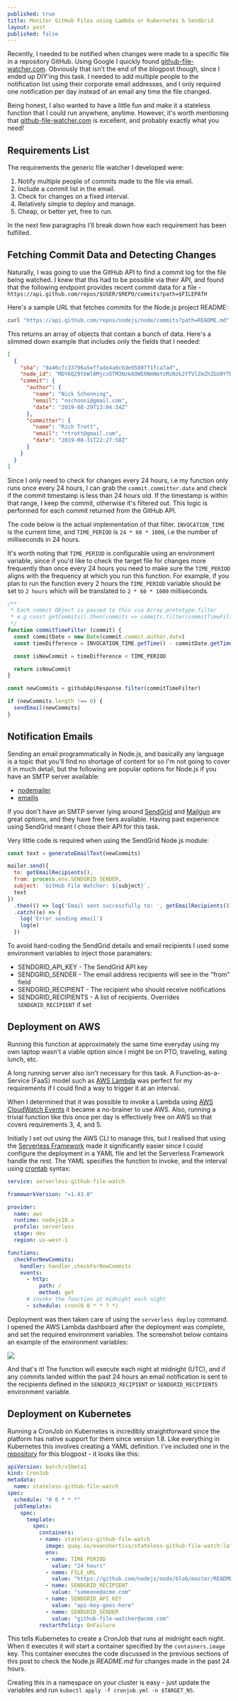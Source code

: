 ```yaml
---
published: true
title: Monitor GitHub Files using Lambda or Kubernetes & SendGrid
layout: post
published: false
---
```


Recently, I needed to be notified when changes were made to a specific file in
a repository GitHub. Using Google I quickly found [github-file-watcher.com](https://app.github-file-watcher.com/).
Obviously that isn't the end of the blogpost though, since I ended up DIY'ing
this task. I needed to add multiple people to the notification list using their
corporate email addresses, and I only required one notification per day instead
of an email any time the file changed.

Being honest, I also wanted to have a little fun and make it a stateless
function that I could run anywhere, anytime. However, it's worth mentioning
that [github-file-watcher.com](https://app.github-file-watcher.com) is
excellent, and probably exactly what you need!

## Requirements List

The requirements the generic file watcher I developed were:
 
1. Notify multiple people of commits made to the file via email.
1. Include a commit list in the email.
1. Check for changes on a fixed interval.
1. Relatively simple to deploy and manage.
1. Cheap, or better yet, free to run.

In the next few paragraphs I'll break down how each requirement has been
fulfilled.


## Fetching Commit Data and Detecting Changes

Naturally, I was going to use the GitHub API to find a commit log for the file
being watched. I knew that this had to be possible via their API, and found that
the following endpoint provides recent commit data for a file -
`https://api.github.com/repos/$USER/$REPO/commits?path=$FILEPATH`

Here's a sample URL that fetches commits for the Node.js project README:

```bash
curl "https://api.github.com/repos/nodejs/node/commits?path=README.md"
```

This returns an array of objects that contain a bunch of data. Here's a slimmed
down example that includes only the fields that I needed:

```json
[
  {
    "sha": "9a46cfc33796a5effade4a0c6de95807f1fca7ad",
    "node_id": "MDY6Q29tbWl0MjcxOTM3Nzk6OWE0NmNmYzMzNzk2YTVlZmZhZGU0YTBjNmRlOTU4MDdmMWZjYTdhZA==",
    "commit": {
      "author": {
        "name": "Nick Schonning",
        "email": "nschonni@gmail.com",
        "date": "2019-08-29T13:04:34Z"
      },
      "committer": {
        "name": "Rich Trott",
        "email": "rtrott@gmail.com",
        "date": "2019-08-31T22:27:58Z"
      }
    }
  }
]
```

Since I only need to check for changes every 24 hours, i.e my function only
runs once every 24 hours, I can grab the `commit.committer.date` and check if
the commit timestamp is less than 24 hours old. If the timestamp is within that
range, I keep the commit, otherwise it's filtered out. This logic is performed
for each commit returned from the GitHub API.

The code below is the actual implementation of that filter. `INVOCATION_TIME`
is the current time, and `TIME_PERIOD` is `24 * 60 * 1000`, i.e the number of
milliseconds in 24 hours.

It's worth noting that `TIME_PERIOD` is configurable using an environment
variable, since if you'd like to check the target file for changes more
frequently than once every 24 hours you need to make sure the `TIME_PERIOD`
aligns with the frequency at which you run this function. For example, if you
plan to run the function every 2 hours the `TIME_PERIOD` variable should be set
to `2 hours` which will be translated to `2 * 60 * 1000` milliseconds.

```js
/**
 * Each commit Object is passed to this via Array.prototype.filter
 * e.g const getCommits().then(commits => commits.filter(commitTimeFilter))
 */
function commitTimeFilter (commit) {
  const commitDate = new Date(commit.commit.author.date)
  const timeDifference = INVOCATION_TIME.getTime() - commitDate.getTime()

  const isNewCommit = timeDifference < TIME_PERIOD

  return isNewCommit
}

const newCommits = githubApiResponse.filter(commitTimeFilter)

if (newCommits.length !== 0) {
  sendEmail(newCommits)
}
```

## Notification Emails

Sending an email programmatically in Node.js, and basically any language is a topic
that you'll find no shortage of content for so I'm not going to cover it in much
detail, but the following are popular options for Node.js if you have an SMTP
server available:

* [nodemailer](https://www.npmjs.com/package/nodemailer)
* [emailjs](https://github.com/eleith/emailjs)

If you don't have an SMTP server lying around [SendGrid](https://sendgrid.com)
and [Mailgun](https://www.mailgun.com/) are great options, and they have free
tiers available. Having past experience using SendGrid meant I chose their API
for this task. 

Very little code is required when using the SendGrid Node.js module:

```js
const text = generateEmailText(newCommits)

mailer.send({
  to: getEmailRecipients(),
  from: process.env.SENDGRID_SENDER,
  subject: `GitHub File Watcher: ${subject}`,
  text
})
  .then(() => log('Email sent successfully to: ', getEmailRecipients()))
  .catch((e) => {
    log('Error sending email')
    log(e)
  })
```

To avoid hard-coding the SendGrid details and email recipients I used some
environment variables to inject those paramaters:

* SENDGRID_API_KEY - The SendGrid API key
* SENDGRID_SENDER - The email address recipients will see in the "from" field
* SENDGRID_RECIPIENT - The recipient who should receive notifications
* SENDGRID_RECIPIENTS - A list of recipients. Overrides `SENDGRID_RECIPIENT` if set

## Deployment on AWS

Running this function at approximately the same time everyday using my own
laptop wasn't a viable option since I might be on PTO, traveling, eating lunch,
etc.

A long running server also isn't necessary for this task. A
Function-as-a-Service (FaaS) model such as
[AWS Lambda](https://aws.amazon.com/lambda/) was perfect for my requirements if
I could find a way to trigger it at an interval.

When I determined that it was
possible to invoke a Lambda using [AWS CloudWatch Events](https://docs.aws.amazon.com/AmazonCloudWatch/latest/events/WhatIsCloudWatchEvents.html)
it became a no-brainer to use AWS. Also, running a trivial function like this
once per day is effectively free on AWS so that covers requirements 3, 4, and
5.

Initially I set out using the AWS CLI to manage this, but I realised that using
the [Serverless Framework](https://serverless.com) made it significantly
easier since I could configure the deployment in a YAML file and let the
Serverless Framework handle the rest. The YAML specifies the function to
invoke, and the interval using [crontab](https://en.wikipedia.org/wiki/Cron)
syntax:

```yaml
service: serverless-github-file-watch

frameworkVersion: "=1.43.0"

provider:
  name: aws
  runtime: nodejs10.x
  profile: serverless
  stage: dev
  region: us-west-1

functions:
  checkForNewCommits:
    handler: handler.checkForNewCommits
    events:
      - http:
          path: /
          method: get
      # invoke the function at midnight each night
      - schedule: cron(0 0 * * ? *)
```

Deployment was then taken care of using the `serverless deploy` command. I
opened the AWS Lambda dashboard after the deployment was complete, and set the
required environment variables. The screenshot below contains an example of the
environment variables:

![](/res/img/posts/2019-09-16-github-file-watcher/aws-lambda.png)

And that's it! The function will execute each night at midnight (UTC), and if
any commits landed within the past 24 hours an email notification is sent to
the recipients defined in the `SENDGRID_RECIPIENT` or `SENDGRID_RECIPIENTS`
environment variable.

## Deployment on Kubernetes

Running a CronJob on Kubernetes is incredibly straightforward since the
platform has native support for them since version 1.8. Like everything in
Kubernetes this involves creating a YAML definition. I've included one in
the [repository](https://github.com/evanshortiss/stateless-github-file-watch/blob/master/cronjob.yml) for this blogpost - it looks like this:

```yml
apiVersion: batch/v1beta1
kind: CronJob
metadata:
  name: stateless-github-file-watch
spec:
  schedule: "0 0 * * *"
  jobTemplate:
    spec:
      template:
        spec:
          containers:
          - name: stateless-github-file-watch
            image: quay.io/evanshortiss/stateless-github-file-watch:latest
            env:
            - name: TIME_PERIOD
              value: "24 hours"
            - name: FILE_URL
              value: "https://github.com/nodejs/node/blob/master/README.md"
            - name: SENDGRID_RECIPIENT
              value: "someone@acme.com"
            - name: SENDGRID_API_KEY
              value: "api-key-goes-here"
            - name: SENDGRID_SENDER
              value: "github-file-watcher@acme.com"
          restartPolicy: OnFailure
```

This tells Kubernetes to create a CronJob that runs at midnight each night.
When it executes it will start a container specified by the `containers.image`
key. This container executes the code discussed in the previous sections of
this post to check the Node.js *README.md* for changes made in the past 24
hours.

Creating this in a namespace on your cluster is easy - just update the
variables and run `kubectl apply -f cronjob.yml -n $TARGET_NS`.